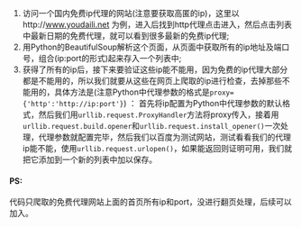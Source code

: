 1. 访问一个国内免费ip代理的网站(注意要获取高匿的ip)，这里以http://www.youdaili.net 为例，进入后找到http代理点击进入，然后点击列表中最新日期的免费代理，就可以看到很多最新的免费ip代理;
2. 用Python的BeautifulSoup解析这个页面，从页面中获取所有的ip地址及端口号，组合(ip:port的形式)起来存入一个列表中;
3. 获得了所有的ip后，接下来要验证这些ip能不能用，因为免费的ip代理大部分都是不能用的，所以我们就要从这些在网页上爬取的ip进行检查，去掉那些不能用的，具体方法是(注意Python中代理参数的格式是`proxy={'http':'http://ip:port'}`) ：
首先将ip配置为Python中代理参数的默认格式，然后我们用`urllib.request.ProxyHandler`方法将proxy传入，接着用`urllib.request.build.opener`和`urllib.request.install_opener()`一次处理，代理参数就配置完毕，然后我们以百度为测试网站，测试看看我们的代理ip能不能，使用`urllib.request.urlopen()`，如果能返回则证明可用，我们就把它添加到一个新的列表中加以保存。
#### PS: 
代码只爬取的免费代理网站上面的首页所有ip和port，没进行翻页处理，后续可以加入。
